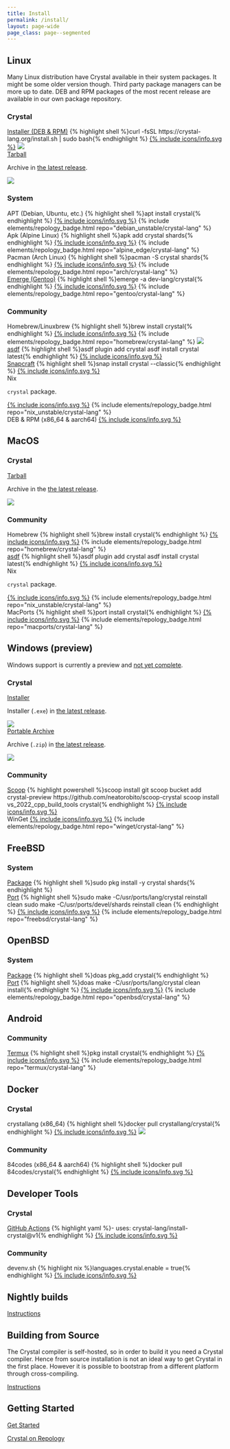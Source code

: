 ```yaml
---
title: Install
permalink: /install/
layout: page-wide
page_class: page--segmented
---
```

## Linux

Many Linux distribution have Crystal available in their system packages.
It might be some older version though. Third party package managers can be
more up to date.
DEB and RPM packages of the most recent release are available in our own package
repository.

<div class="install-panels">
  <div class="install-group">
    <h3>Crystal</h3>
    <div class="install-entries">
      <div class="install-entry">
        <span class="title"><a href="on_linux#installer" title="Instructions for Linux installer">Installer (DEB &amp; RPM)</a></span>
        {% highlight shell %}curl -fsSL https://crystal-lang.org/install.sh | sudo bash{% endhighlight %}
        <a href="https://build.opensuse.org/project/show/devel:languages:crystal" title="Crystal repository on OBS" class="info">{% include icons/info.svg %}</a>
        <span class="repo-badge"><img src="/assets/install/version-badge.svg" class="version-badge"></span>
      </div>
      <div class="install-entry">
        <span class="title"><a href="from_targz/">Tarball</a></span>
        <p>
          Archive in <a href="https://github.com/crystal-lang/crystal/releases">the latest release</a>.
        </p>
        <span class="repo-badge"><img src="/assets/install/version-badge.svg" class="version-badge"></span>
      </div>
    </div>
  </div>
  <div class="install-group">
    <h3>System</h3>
    <div class="install-entries">
      <div class="install-entry">
        <span class="title">APT (Debian, Ubuntu, etc.)</span>
        {% highlight shell %}apt install crystal{% endhighlight %}
        <a href="https://packages.debian.org/sid/source/crystal" title="Crystal package in Debian sid/unstable" class="info">{% include icons/info.svg %}</a>
        {% include elements/repology_badge.html repo="debian_unstable/crystal-lang" %}
      </div>
      <div class="install-entry">
        <span class="title">Apk (Alpine Linux)</span>
        {% highlight shell %}apk add crystal shards{% endhighlight %}
        <a href="https://pkgs.alpinelinux.org/packages?name=crystal" title="Crystal package on Alpine Linux package index" class="info">{% include icons/info.svg %}</a>
        {% include elements/repology_badge.html repo="alpine_edge/crystal-lang" %}
      </div>
      <div class="install-entry">
        <span class="title">Pacman (Arch Linux)</span>
        {% highlight shell %}pacman -S crystal shards{% endhighlight %}
        <a href="https://archlinux.org/packages/extra/x86_64/crystal/" title="Crystal package on Arch Linux package index" class="info">{% include icons/info.svg %}</a>
        {% include elements/repology_badge.html repo="arch/crystal-lang" %}
      </div>
      <div class="install-entry">
        <span class="title"><a href="on_gentoo_linux/">Emerge (Gentoo)</a></span>
        {% highlight shell %}emerge -a dev-lang/crystal{% endhighlight %}
        <a href="https://packages.gentoo.org/packages/dev-lang/crystal" title="Crystal package on Gentoo package index" class="info">{% include icons/info.svg %}</a>
        {% include elements/repology_badge.html repo="gentoo/crystal-lang" %}
      </div>
    </div>
  </div>
  <div class="install-group">
    <h3>Community</h3>
    <div class="install-entries">
      <div class="install-entry">
        <span class="title">Homebrew/<wbr />Linuxbrew</span>
        {% highlight shell %}brew install crystal{% endhighlight %}
        <a href="https://formulae.brew.sh/formula/crystal" title="Crystal package on Homebrew" class="info">{% include icons/info.svg %}</a>
        {% include elements/repology_badge.html repo="homebrew/crystal-lang" %}
        <span class="repo-badge"><img src="/assets/install/version-badge.svg" class="version-badge"></span>
      </div>
      <div class="install-entry">
        <span class="title"><a href="from_asdf">asdf</a></span>
        {% highlight shell %}asdf plugin add crystal
asdf install crystal latest{% endhighlight %}
        <a href="https://github.com/asdf-community/asdf-crystal" title="Crystal plugin for ASDF on GitHub" class="info">{% include icons/info.svg %}</a>
      </div>
      <div class="install-entry">
        <span class="title"><a href="from_snapcraft/">Snapcraft</a></span>
        {% highlight shell %}snap install crystal --classic{% endhighlight %}
        <a href="https://snapcraft.io/crystal" title="Crystal on Snapcraft" class="info">{% include icons/info.svg %}</a>
      </div>
      <div class="install-entry">
        <span class="title">Nix</span>
        <p><code>crystal</code> package.</p>
        <a href="https://search.nixos.org/packages?show=crystal&channel=unstable&from=0&size=50&sort=relevance&type=packages&query=crystal" title="Crystal on Nix package search" class="info">{% include icons/info.svg %}</a>
        {% include elements/repology_badge.html repo="nix_unstable/crystal-lang" %}
      </div>
      <div class="install-entry">
        <span class="title">DEB &amp; RPM (x86_64 &amp; aarch64)</span>
        <a href="https://packagecloud.io/84codes/crystal" title="84codes' Crystal package on packagecloud.io" class="info">{% include icons/info.svg %}</a>
      </div>
    </div>
  </div>
</div>

## MacOS

<div class="install-panels">
  <div class="install-group">
    <h3>Crystal</h3>
    <div class="install-entries">
      <div class="install-entry">
        <span class="title"><a href="from_targz/">Tarball</a></span>
        <p>Archive in the <a href="https://github.com/crystal-lang/crystal/releases">the latest release</a>.</p>
        <span class="repo-badge"><img src="/assets/install/version-badge.svg" class="version-badge"></span>
      </div>
    </div>
  </div>
  <div class="install-group">
    <h3>Community</h3>
    <div class="install-entries">
      <div class="install-entry">
      <span class="title">Homebrew</span>
        {% highlight shell %}brew install crystal{% endhighlight %}
        <a href="https://formulae.brew.sh/formula/crystal" title="Crystal package on Homebrew" class="info">{% include icons/info.svg %}</a>
        {% include elements/repology_badge.html repo="homebrew/crystal-lang" %}
      </div>
      <div class="install-entry">
      <span class="title"><a href="from_asdf">asdf</a></span>
        {% highlight shell %}asdf plugin add crystal
asdf install crystal latest{% endhighlight %}
        <a href="https://github.com/asdf-community/asdf-crystal" title="Crystal plugin for ASDF on GitHub" class="info">{% include icons/info.svg %}</a>
      </div>
      <div class="install-entry">
      <span class="title">Nix</span>
        <p><code>crystal</code> package.</p>
        <a href="https://search.nixos.org/packages?show=crystal&channel=unstable&from=0&size=50&sort=relevance&type=packages&query=crystal" title="Crystal on Nix package search" class="info">{% include icons/info.svg %}</a>
        {% include elements/repology_badge.html repo="nix_unstable/crystal-lang" %}
      </div>
      <div class="install-entry">
      <span class="title">MacPorts</span>
        {% highlight shell %}port install crystal{% endhighlight %}
        <a href="https://ports.macports.org/port/crystal/summary/" title="Crystal port on MacPorts package index" class="info">{% include icons/info.svg %}</a>
        {% include elements/repology_badge.html repo="macports/crystal-lang" %}
      </div>
    </div>
  </div>
</div>

<a id="windows"></a>

## Windows (preview)

Windows support is currently a preview and <a href="https://github.com/crystal-lang/crystal/issues/5430">not yet complete</a>.

<div class="install-panels">
  <div class="install-group">
  <h3>Crystal</h3>
    <div class="install-entries">
      <div class="install-entry">
        <span class="title"><a href="on_windows">Installer</a></span>
        <p>
          Installer (<code>.exe</code>) in <a href="https://github.com/crystal-lang/crystal/releases">the latest release</a>.
        </p>
        <span class="repo-badge"><img src="/assets/install/version-badge.svg" class="version-badge"></span>
      </div>
      <div class="install-entry">
        <span class="title"><a href="on_windows">Portable Archive</a></span>
        <p>
          Archive (<code>.zip</code>) in <a href="https://github.com/crystal-lang/crystal/releases">the latest release</a>.
        </p>
        <span class="repo-badge"><img src="/assets/install/version-badge.svg" class="version-badge"></span>
      </div>
    </div>
  </div>
  <div class="install-group">
    <h3>Community</h3>
    <div class="install-entries">
      <div class="install-entry">
        <span class="title"><a href="from_scoop">Scoop</a></span>
        {% highlight powershell %}scoop install git
scoop bucket add crystal-preview https://github.com/neatorobito/scoop-crystal
scoop install vs_2022_cpp_build_tools crystal{% endhighlight %}
        <a href="https://github.com/neatorobito/scoop-crystal" title="Scoop repository for Crystal on GitHub" class="info">{% include icons/info.svg %}</a>
      </div>
      <div class="install-entry">
        <span class="title">WinGet</span>
        <a href="https://github.com/microsoft/winget-pkgs/tree/master/manifests/c/CrystalLang/Crystal/" title="Crystal manifest in WinGet packages repository" class="info">{% include icons/info.svg %}</a>
        {% include elements/repology_badge.html repo="winget/crystal-lang" %}
      </div>
    </div>
  </div>
</div>

## FreeBSD

<div class="install-panels">
  <div class="install-group">
    <h3>System</h3>
    <div class="install-entries">
      <div class="install-entry">
        <span class="title"><a href="on_freebsd/#install-package">Package</a></span>
        {% highlight shell %}sudo pkg install -y crystal shards{% endhighlight %}
      </div>
      <div class="install-entry">
        <span class="title"><a href="on_freebsd/#install-port">Port</a></span>
        {% highlight shell %}sudo make -C/usr/ports/lang/crystal reinstall clean
sudo make -C/usr/ports/devel/shards reinstall clean
        {% endhighlight %}
        <a href="https://www.freshports.org/lang/crystal" title="Crystal port on Freshports.org" class="info">{% include icons/info.svg %}</a>
        {% include elements/repology_badge.html repo="freebsd/crystal-lang" %}
      </div>
    </div>
  </div>
</div>

## OpenBSD

<div class="install-panels">
  <div class="install-group">
    <h3>System</h3>
    <div class="install-entries">
      <div class="install-entry">
        <span class="title"><a href="on_openbsd/#install-package">Package</a></span>
        {% highlight shell %}doas pkg_add crystal{% endhighlight %}
      </div>
      <div class="install-entry">
        <span class="title"><a href="on_openbsd/#install-port">Port</a></span>
        {% highlight shell %}doas make -C/usr/ports/lang/crystal clean install{% endhighlight %}
        <a href="https://openports.pl/path/lang/crystal" title="Crysta port on openports.pl" class="info">{% include icons/info.svg %}</a>
        {% include elements/repology_badge.html repo="openbsd/crystal-lang" %}
      </div>
    </div>
  </div>
</div>

## Android

<div class="install-panels">
  <div class="install-group">
    <h3>Community</h3>
    <div class="install-entries">
      <div class="install-entry">
        <span class="title"><a href="on_termux/">Termux</a></span>
        {% highlight shell %}pkg install crystal{% endhighlight %}
        <a href="https://github.com/termux/termux-packages/tree/master/packages/crystal" title="Crystal package manifest in the Termux package repository on GitHub" class="info">{% include icons/info.svg %}</a>
        {% include elements/repology_badge.html repo="termux/crystal-lang" %}
      </div>
    </div>
  </div>
</div>

## Docker

<div class="install-panels">
  <div class="install-group">
    <h3>Crystal</h3>
    <div class="install-entries">
      <div class="install-entry">
        <span class="title">crystallang (x86_64)</span>
        {% highlight shell %}docker pull crystallang/crystal{% endhighlight %}
        <a href="https://hub.docker.com/r/crystallang/crystal/" title="crystallang's Crystal image on Docker Hub" class="info">{% include icons/info.svg %}</a>
        <span class="repo-badge"><img src="/assets/install/version-badge.svg" class="version-badge"></span>
      </div>
    </div>
  </div>
  <div class="install-group">
    <h3>Community</h3>
    <div class="install-entries">
      <div class="install-entry">
        <span class="title">84codes (x86_64 &amp; aarch64)</span>
        {% highlight shell %}docker pull 84codes/crystal{% endhighlight %}
        <a href="https://hub.docker.com/r/84codes/crystal" title="84codes' Crystal image on Docker Hub" class="info">{% include icons/info.svg %}</a>
      </div>
    </div>
  </div>
</div>

## Developer Tools

<div class="install-panels">
  <div class="install-group">
    <h3>Crystal</h3>
    <div class="install-entries">
      <div class="install-entry">
        <span class="title"><a href="https://crystal-lang.github.io/install-crystal/">GitHub Actions</a></span>
        {% highlight yaml %}- uses: crystal-lang/install-crystal@v1{% endhighlight %}
        <a href="https://github.com/crystal-lang/install-crystal" class="info" title="GitHub repo for `install-crystal` action">{% include icons/info.svg %}</a>
      </div>
    </div>
  </div>
  <div class="install-group">
    <h3>Community</h3>
    <div class="install-entries">
      <div class="install-entry">
        <span class="title">devenv.sh</span>
        {% highlight nix %}languages.crystal.enable = true{% endhighlight %}
        <a href="https://devenv.sh/reference/options/#languagescrystalenable" class="info" title="Devenv.sh reference for Crystal language">{% include icons/info.svg %}</a>
      </div>
    </div>
  </div>
</div>

## Nightly builds

<a href="nightlies">Instructions</a>

<a id="from_source"></a>

## Building from Source

The Crystal compiler is self-hosted, so in order to build it you need a Crystal compiler.
Hence from source installation is not an ideal way to get Crystal in the first place.
However it is possible to bootstrap from a different platform through cross-compiling.

<a href="from_sources">Instructions</a>

## Getting Started

<a href="https://crystal-lang.org/reference/getting_started/">Get Started</a>

<a href="https://repology.org/project/crystal-lang/versions">Crystal on Repology</a>
